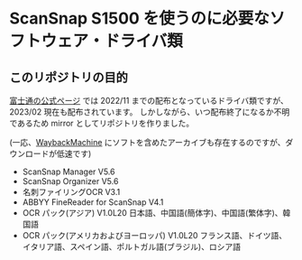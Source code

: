 # ScanSnap S1500 を使うのに必要なソフトウェア・ドライバ類

## このリポジトリの目的
[富士通の公式ページ](https://scansnap.fujitsu.com/jp/downloads/model/s1500-1.html) では 2022/11 までの配布となっているドライバ類ですが、2023/02 現在も配布されています。
しかしながら、いつ配布終了になるか不明であるため mirror としてリポジトリを作りました。

(一応、[WaybackMachine](https://web.archive.org/web/20221207000645/https://scansnap.fujitsu.com/jp/downloads/model/s1500-1.html) にソフトを含めたアーカイブも存在するのですが、ダウンロードが低速です)

- ScanSnap Manager V5.6
- ScanSnap Organizer V5.6
- 名刺ファイリングOCR V3.1
- ABBYY FineReader for ScanSnap V4.1
- OCR パック(アジア) V1.0L20 日本語、中国語(簡体字)、中国語(繁体字)、韓国語
- OCR パック(アメリカおよびヨーロッパ) V1.0L20 フランス語、ドイツ語、イタリア語、スペイン語、ポルトガル語(ブラジル)、ロシア語
